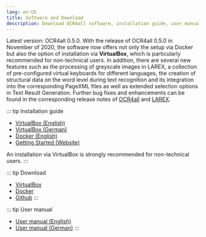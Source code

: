 ```yaml
---
lang: en-US
title: Software and Download
description: Download OCR4all software, installation guide, user manual
---
```

Latest version: OCR4all 0.5.0. With the release of OCR4all 0.5.0 in
	November of 2020, the software now offers not only the setup via Docker
	but also the option of installation via **VirtualBox**,
	which is particularly recommended for non-technical users. In addition,
	there are several new features such as the processing of greyscale
	images in LAREX, a collection of pre-configured virtual keyboards for
	different languages, the creation of structural data on the word level
	during text recognition and its integration into the corresponding
	PageXML files as well as extended selection options in Text Result
	Generation. Further bug fixes and enhancements can be found in the
	corresponding release notes of [OCR4all](https://github.com/OCR4all/OCR4all/releases)
    and [LAREX](https://github.com/OCR4all/LAREX/releases).

::: tip Installation guide
- [VirtualBox (English)](../lib/download.php?file=ocr4all-setup_guide_virtualbox_eng.pdf)
- [VirtualBox (German)](../lib/download.php?file=ocr4all-setup_guide_virtualbox_ger.pdf)
- [Docker (English)]()
- [Getting Started (Website)]()

An installation via VirtualBox is strongly recommended for non-technical users.
:::

::: tip Download
- [VirtualBox]()
- [Docker](https://hub.docker.com/r/ls6uniwue/ocr4all)
- [Github](https://github.com/OCR4all/OCR4all#ocr4all)
:::

::: tip User manual
- [User manual (English)]()
- [User manual (German)]()
:::
